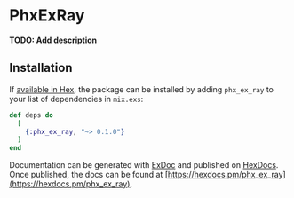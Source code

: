 # PhxExRay

**TODO: Add description**

## Installation

If [available in Hex](https://hex.pm/docs/publish), the package can be installed
by adding `phx_ex_ray` to your list of dependencies in `mix.exs`:

```elixir
def deps do
  [
    {:phx_ex_ray, "~> 0.1.0"}
  ]
end
```

Documentation can be generated with [ExDoc](https://github.com/elixir-lang/ex_doc)
and published on [HexDocs](https://hexdocs.pm). Once published, the docs can
be found at [https://hexdocs.pm/phx_ex_ray](https://hexdocs.pm/phx_ex_ray).

